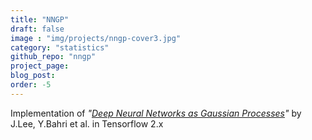 ```yaml
---
title: "NNGP"
draft: false
image : "img/projects/nngp-cover3.jpg"
category: "statistics"
github_repo: "nngp"
project_page:
blog_post: 
order: -5
---
```


Implementation of *"[Deep Neural Networks as Gaussian Processes](https://arxiv.org/abs/1711.00165)"* by J.Lee, Y.Bahri et al. in Tensorflow 2.x
